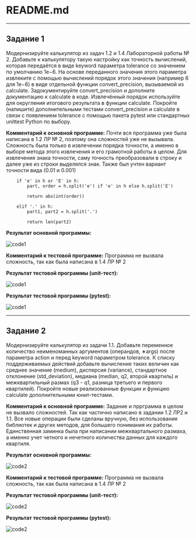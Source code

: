 # README.md

---

## Задание 1
Модернизируйте калькулятор из задач 1.2 и 1.4 Лабораторной работы
№ 2. Добавьте к калькулятору такую настройку как точность вычислений, которая передаётся в виде keyword параметра tolerance со
значением по умолчанию 1e−6. На основе переданного значения этого
параметра извлеките с помощью вычислений порядок этого значения
(например 6 для 1e−6) в виде отдельной функции convert_precision,
вызываемой из calculate. Задокументируйте convert_precision и
дополните документацию к calculate в коде. Извлечённый порядок
используйте для округления итогового результата в функции calculate.
Покройте (напишите) дополнительными тестами convert_precision
и calculate в связи с появлением tolerance с помощью пакета pytest
или стандартных unittest Python по выбору.

**Комментарий к основной программе:** Почти вся программа уже была написана в 1.2 ЛР № 2, поэтому она сложностей уже не вызывала. Сложность была только в извлечении порядка точности, а именно в выборе метода этого извлечения и его грамотной работы в целом. Для извлечения знака точности, саму точность преобразовали в строку и далее уже из строки выделялся знак. Также был учтен вариант точности вида (0.01 и 0.001)

```
    if 'e' in h or 'E' in h:
        part, order = h.split('e') if 'e' in h else h.split('E')

        return abs(int(order))

    elif '.' in h:
        part1, part2 = h.split('.')

        return len(part2)
```

**Результат основной программы:** 

![code1](https://github.com/MelnikNO/programming-2/blob/main/Screen/LR3_1.png)


**Комментарий к тестовой программе:** Программа не вызвала сложность, так как была написана в 1.4 ЛР № 2 

**Результат тестовой программы (unit-тест):** 

![code1](https://github.com/MelnikNO/programming-2/blob/main/Screen/L3_1_unittest.png)

**Результат тестовой программы (pytest):** 

![code1](https://github.com/MelnikNO/programming-2/blob/main/Screen/LR3_1_pytest.png)

---

## Задание 2
Модернизируйте калькулятор из задачи 1.1. Добавьте переменное количество неименоманных аргументов (операндов, ∗args) после параметра action и перед keyword параметром tolerance. К списку
поддерживаемых действий добавьте вычисление таких величин как
среднее значение (medium), дисперсия (variance), стандартное отклонение (std_deviation), медиана (median, q2, второй квартиль) и межквартильный размах (q3 - q1, разница третьего и первого квартилей).
Покройте новые реализованные функции и функцию calculate дополнительными юнит-тестами.

**Комментарий к основной программе:** Задание и пррграмма в целом не вызвало сложностей. Так как частично написано в задании 1.2 ЛР2 и 1.1. Все новые операции были сделаны вручную, без использования библиотек и других методов, для большего понимания их работы. Единственная заминка была при написании межквартального размаха, а именно учет четного и нечетного количества данных для каждого квартиля.

**Результат основной программы:** 

![code2](https://github.com/MelnikNO/programming-2/blob/main/Screen/LR3_2.png)


**Комментарий к тестовой программе:** Программа не вызвала сложность, так как была написана в 1.4 ЛР № 2 

**Результат тестовой программы (unit-тест):** 

![code2](https://github.com/MelnikNO/programming-2/blob/main/Screen/LR3_2_unittest.png)

**Результат тестовой программы (pytest):** 

![code2](https://github.com/MelnikNO/programming-2/blob/main/Screen/LR3_2_pytest.png)
